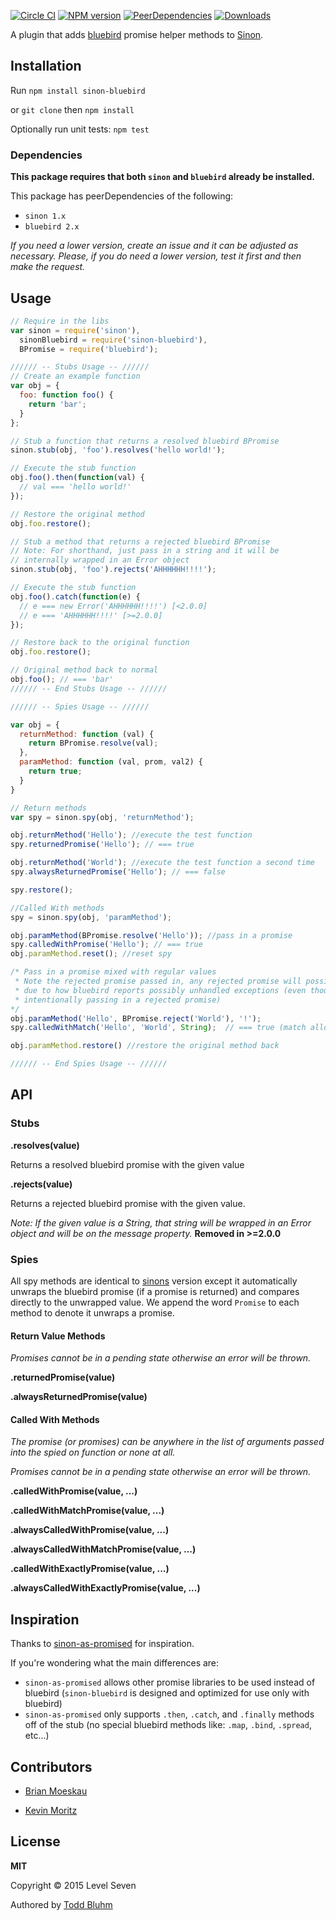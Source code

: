 
[![Circle CI](https://img.shields.io/circleci/project/L7labs/sinon-bluebird.svg)](https://circleci.com/gh/L7labs/sinon-bluebird)
[![NPM version](https://img.shields.io/npm/v/sinon-bluebird.svg)](https://www.npmjs.com/package/sinon-bluebird)
[![PeerDependencies](https://img.shields.io/david/peer/L7Labs/sinon-bluebird.svg)](https://github.com/L7labs/sinon-bluebird/blob/master/package.json)
[![Downloads](http://img.shields.io/npm/dm/sinon-bluebird.svg?style=flat)](https://www.npmjs.com/package/sinon-bluebird)

A plugin that adds [bluebird](https://github.com/petkaantonov/bluebird) promise helper methods to [Sinon](https://github.com/cjohansen/Sinon.JS).

## Installation

Run `npm install sinon-bluebird`

or `git clone` then `npm install`

Optionally run unit tests: `npm test`

### Dependencies

**This package requires that both `sinon` and `bluebird` already be installed.**

This package has peerDependencies of the following:

- `sinon 1.x`
- `bluebird 2.x`

*If you need a lower version, create an issue and it can be adjusted as necessary. Please, if you do need a lower version, test it first and then make the request.*

## Usage

```js
// Require in the libs
var sinon = require('sinon'),
  sinonBluebird = require('sinon-bluebird'),
  BPromise = require('bluebird');

////// -- Stubs Usage -- //////
// Create an example function
var obj = {
  foo: function foo() {
    return 'bar';
  }
};

// Stub a function that returns a resolved bluebird BPromise
sinon.stub(obj, 'foo').resolves('hello world!');

// Execute the stub function
obj.foo().then(function(val) {
  // val === 'hello world!'
});

// Restore the original method
obj.foo.restore();

// Stub a method that returns a rejected bluebird BPromise
// Note: For shorthand, just pass in a string and it will be
// internally wrapped in an Error object
sinon.stub(obj, 'foo').rejects('AHHHHHH!!!!');

// Execute the stub function
obj.foo().catch(function(e) {
  // e === new Error('AHHHHHH!!!!') [<2.0.0]
  // e === 'AHHHHHH!!!!' [>=2.0.0]
});

// Restore back to the original function
obj.foo.restore();

// Original method back to normal
obj.foo(); // === 'bar'
////// -- End Stubs Usage -- //////

////// -- Spies Usage -- //////

var obj = {
  returnMethod: function (val) {
    return BPromise.resolve(val);
  },
  paramMethod: function (val, prom, val2) {
    return true;
  }
}

// Return methods
var spy = sinon.spy(obj, 'returnMethod');

obj.returnMethod('Hello'); //execute the test function
spy.returnedPromise('Hello'); // === true

obj.returnMethod('World'); //execute the test function a second time
spy.alwaysReturnedPromise('Hello'); // === false

spy.restore();

//Called With methods
spy = sinon.spy(obj, 'paramMethod');

obj.paramMethod(BPromise.resolve('Hello')); //pass in a promise
spy.calledWithPromise('Hello'); // === true
obj.paramMethod.reset(); //reset spy

/* Pass in a promise mixed with regular values
 * Note the rejected promise passed in, any rejected promise will possibly show up in console.log
 * due to how bluebird reports possibly unhandled exceptions (even though in this case we are
 * intentionally passing in a rejected promise)
*/
obj.paramMethod('Hello', BPromise.reject('World'), '!');
spy.calledWithMatch('Hello', 'World', String);  // === true (match allows for comparison by type too!)

obj.paramMethod.restore() //restore the original method back

////// -- End Spies Usage -- //////
```

## API

### Stubs

**.resolves(value)**

Returns a resolved bluebird promise with the given value

**.rejects(value)**

Returns a rejected bluebird promise with the given value.

*Note: If the given value is a String, that string will be wrapped in an Error object and will be on the message property.* **Removed in >=2.0.0**

### Spies

All spy methods are identical to [sinons](http://sinonjs.org/docs/#spies-api) version except it automatically unwraps the bluebird promise (if a promise is returned) and compares directly to the unwrapped value. We append the word `Promise` to each method to denote it unwraps a promise.

#### Return Value Methods

*Promises cannot be in a pending state otherwise an error will be thrown.*

**.returnedPromise(value)**

**.alwaysReturnedPromise(value)**


#### Called With Methods

*The promise (or promises) can be anywhere in the list of arguments passed into the spied on function or none at all.*

*Promises cannot be in a pending state otherwise an error will be thrown.*

**.calledWithPromise(value, ...)**

**.calledWithMatchPromise(value, ...)**

**.alwaysCalledWithPromise(value, ...)**

**.alwaysCalledWithMatchPromise(value, ...)**

**.calledWithExactlyPromise(value, ...)**

**.alwaysCalledWithExactlyPromise(value, ...)**

## Inspiration

Thanks to  [sinon-as-promised](https://github.com/bendrucker/sinon-as-promised) for inspiration.

If you're wondering what the main differences are:

- `sinon-as-promised` allows other promise libraries to be used instead of bluebird (`sinon-bluebird` is designed and optimized for use only with bluebird)
- `sinon-as-promised` only supports `.then`, `.catch`, and `.finally` methods off of the stub (no special bluebird methods like: `.map`, `.bind`, `.spread`, etc...)

## Contributors

- [Brian Moeskau](https://github.com/bmoeskau)

- [Kevin Moritz](https://github.com/ecorkevin)

## License

**MIT**

Copyright &copy; 2015 Level Seven

Authored by [Todd Bluhm](https://github.com/toddbluhm)

